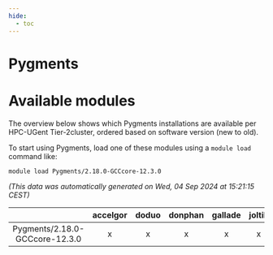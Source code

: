 ```yaml
---
hide:
  - toc
---
```


Pygments
========

# Available modules


The overview below shows which Pygments installations are available per HPC-UGent Tier-2cluster, ordered based on software version (new to old).

To start using Pygments, load one of these modules using a `module load` command like:

```shell
module load Pygments/2.18.0-GCCcore-12.3.0
```

*(This data was automatically generated on Wed, 04 Sep 2024 at 15:21:15 CEST)*  

| |accelgor|doduo|donphan|gallade|joltik|shinx|skitty|
| :---: | :---: | :---: | :---: | :---: | :---: | :---: | :---: |
|Pygments/2.18.0-GCCcore-12.3.0|x|x|x|x|x|x|x|
